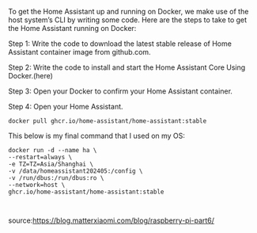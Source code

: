 

To get the Home Assistant up and running on Docker, we make use of the host system’s CLI by writing some code. Here are the steps to take to get the Home Assistant running on Docker:

Step 1: Write the code to download the latest stable release of Home Assistant container image from github.com.

Step 2: Write the code to install and start the Home Assistant Core Using Docker.(here)

Step 3: Open your Docker  to confirm your Home Assistant container.

Step 4: Open your Home Assistant.

~~~
docker pull ghcr.io/home-assistant/home-assistant:stable
~~~

This below is my final command that I used on my OS:

~~~
docker run -d --name ha \
--restart=always \
-e TZ=TZ=Asia/Shanghai \
-v /data/homeassistant202405:/config \
-v /run/dbus:/run/dbus:ro \
--network=host \
ghcr.io/home-assistant/home-assistant:stable



~~~

source:https://blog.matterxiaomi.com/blog/raspberry-pi-part6/